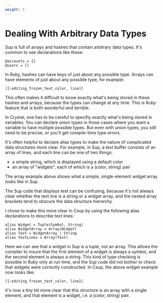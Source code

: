 ```yaml
---
weight: 5
---
```


# Dealing With Arbitrary Data Types

Sup is full of arrays and hashes that contain arbitrary data types.
It's common to see declarations like these:

    @accounts = {}
    @users = []

In Ruby, hashes can have keys of just about any possible type.  Arrays
can have elements of just about any possible type, for example:

    [[:editing_frozen_text_color, line]]

This often makes it difficult to know exactly what's being stored
in these hashes and arrays, because the types can change at any
time.  This is Ruby feature that is both wonderful and terrible.

In Crystal, one has to be careful to specifiy exactly what's
being stored in variables.  You can declare union types in those
cases where you want a variable to have multiple possible types.
But even with union types, you still need to be precise, or you'll
get compile-time type errors.

It's often helpful to declare alias types to make the nature of
complicated data structures more clear.  For example, in Sup, a text
buffer consists of an array of lines, and each line can be one of
two things:

* a simple string, which is displayed using a default color
* an array of "widgets", each of which is a (color, string) pair

The array example above shows what a simple, single-element widget array
looks like in Sup.

The Sup code that displays text can be confusing, because it's not always
clear whether the text line is a string or a widget array, and the nested array
brackets tend to obscure the data structure hierarchy.

I chose to make this more clear in Csup by using the following alias
declarations to describe text lines:

```
alias Widget = Tuple(Symbol, String)
alias WidgetArray = Array(Widget)
alias Text = WidgetArray | String
alias TextLines = Array(Text)
```

Here we can see that a widget in Sup is a tuple, not an array.
This allows the compiler to insure that the first element
of a widget is always a symbol, and the second element is always a string.
This kind of type checking is possible in Ruby only at run time, and
the Sup code did not bother to check that widgets were correctly
constructed.  In Csup, the above widget example now looks like:

    [{:editing_frozen_text_color, line}]

It's now a tiny bit more clear that this structure is an array with a single element,
and that element is a widget, i.e. a (color, string) pair.
